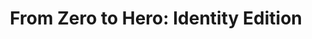---
title: 'From Zero to Hero: Identity Edition'
redirect_to: 'https://auth0.com/blog/from-zero-to-hero-identity-edition/'
platform: medium
medium_excerpt: There are tons of identity resources out there. What if you had a curated list of resources? Then, keep reading this blog post!
---